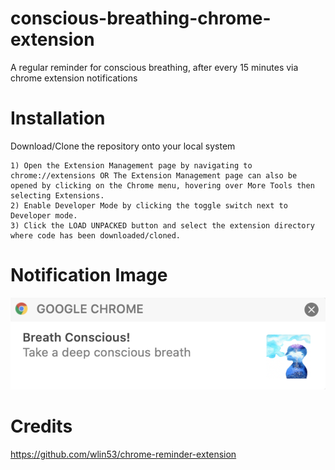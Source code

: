 # conscious-breathing-chrome-extension
A regular reminder for conscious breathing, after every 15 minutes via chrome extension notifications

# Installation

Download/Clone the repository onto your local system
```
1) Open the Extension Management page by navigating to chrome://extensions OR The Extension Management page can also be opened by clicking on the Chrome menu, hovering over More Tools then selecting Extensions.
2) Enable Developer Mode by clicking the toggle switch next to Developer mode.
3) Click the LOAD UNPACKED button and select the extension directory where code has been downloaded/cloned.
```

# Notification Image
![Notification](notification.png)

# Credits

https://github.com/wlin53/chrome-reminder-extension
